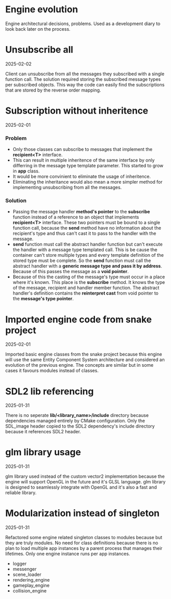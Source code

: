 # Engine evolution

Engine architectural decisions, problems. Used as a development diary to look back later on the process.

# Unsubscribe all
2025-02-02

Client can unsubscribe from all the messages they subscribed with a single function call. The solution required storing the subscribed message types per subscribed objects. This way the code can easily find the subscriptions that are stored by the reverse order mapping.

# Subscription without inheritence
2025-02-01

### Problem
- Only those classes can subscribe to messages that implement the **recipient\<T\>** interface.
- This can result in multiple inheritence of the same interface by only differring in the message type template parameter. This started to grow in **app** class.
- It would be more convinient to eliminate the usage of inheritence.
- Eliminating the inheritance would also mean a more simpler method for implementing unsubscribing from all the messages.

### Solution
- Passing the message handler **method's pointer** to the **subscribe** function instead of a reference to an object that implements **recipient\<T\>** interface. These two pointers must be bound to a single function call, because the **send** method have no information about the recipient's type and thus can't cast it to pass to the handler with the message.
- **send** function must call the abstract handler function but can't execute the handler with a message type templated call. This is be cause the container can't store multiple types and every template definition of the stored type must be complete. So the **send** function must call the abstract handler with a **generic message type and pass it by address**. Because of this passes the message as a **void pointer**.
- Because of this the casting of the message's type must occur in a place where it's known. This place is the **subscribe** method. It knows the type of the message, recipient and handler member function. The abstract handler's definition contains the **reinterpret cast** from void pointer to the **message's type pointer**.

# Imported engine code from snake project
2025-02-01

Imported basic engine classes from the snake project because this engine will use the same Entity Component System architecture and considered an evolution of the previous engine. The concepts are similar but in some cases it favours modules instead of classes.

# SDL2 lib referencing
2025-01-31

There is no seperate **lib/<library_name>/include** directory because dependencies managed entirely by CMake configuration. Only the SDL_image header copied to the SDL2 dependency's include directory because it references SDL2 header.

# glm library usage
2025-01-31

glm library used instead of the custom vector2 implementation because the engine will support OpenGL in the future and it's GLSL language. glm library is designed to seamlessly integrate with OpenGL and it's also a fast and reliable library. 

# Modularization instead of singleton
2025-01-31

Refactored some engine related singleton classes to modules because but they are truly modules. No need for class definitions because there is no plan to load multiple app instances by a parent process that manages their lifetimes. Only one engine instance runs per app instances.
- logger
- messenger
- scene_loader
- rendering_engine
- gameplay_engine
- collision_engine

